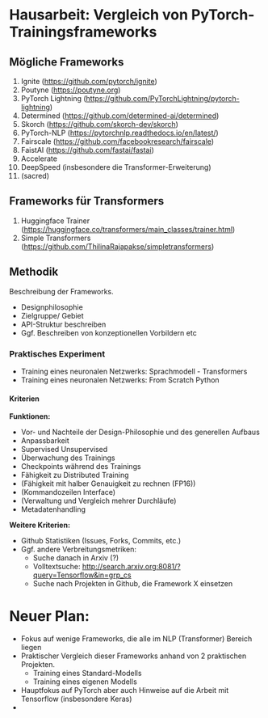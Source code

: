 # Hausarbeit: Vergleich von PyTorch-Trainingsframeworks

## Mögliche Frameworks

1. Ignite (https://github.com/pytorch/ignite)
2. Poutyne (https://poutyne.org)
3. PyTorch Lightning (https://github.com/PyTorchLightning/pytorch-lightning)
4. Determined (https://github.com/determined-ai/determined)
5. Skorch (https://github.com/skorch-dev/skorch)
6. PyTorch-NLP (https://pytorchnlp.readthedocs.io/en/latest/)
7. Fairscale (https://github.com/facebookresearch/fairscale)
8. FaistAI (https://github.com/fastai/fastai)
9. Accelerate
10. DeepSpeed (insbesondere die Transformer-Erweiterung)
11. (sacred)

## Frameworks für Transformers

1. Huggingface Trainer (https://huggingface.co/transformers/main_classes/trainer.html)
2. Simple Transformers (https://github.com/ThilinaRajapakse/simpletransformers)

## Methodik

Beschreibung der Frameworks.

* Designphilosophie
* Zielgruppe/ Gebiet
* API-Struktur beschreiben
* Ggf. Beschreiben von konzeptionellen Vorbildern etc

### Praktisches Experiment

* Training eines neuronalen Netzwerks: Sprachmodell - Transformers
* Training eines neuronalen Netzwerks: From Scratch Python

#### Kriterien

__Funktionen:__

* Vor- und Nachteile der Design-Philosophie und des generellen Aufbaus
* Anpassbarkeit
* Supervised Unsupervised
* Überwachung des Trainings
* Checkpoints während des Trainings
* Fähigkeit zu Distributed Training
* (Fähigkeit mit halber Genauigkeit zu rechnen (FP16))
* (Kommandozeilen Interface)
* (Verwaltung und Vergleich mehrer Durchläufe)
* Metadatenhandling

__Weitere Kriterien:__

* Github Statistiken (Issues, Forks, Commits, etc.)
* Ggf. andere Verbreitungsmetriken:
  * Suche danach in Arxiv (?)
  * Volltextsuche: http://search.arxiv.org:8081/?query=Tensorflow&in=grp_cs
  * Suche nach Projekten in Github, die Framework X einsetzen

# Neuer Plan:

* Fokus auf wenige Frameworks, die alle im NLP (Transformer) Bereich liegen
* Praktischer Vergleich dieser Frameworks anhand von 2 praktischen Projekten.
  * Training eines Standard-Modells
  * Training eines eigenen Modells
* Hauptfokus auf PyTorch aber auch Hinweise auf die Arbeit mit Tensorflow (insbesondere Keras)
* 